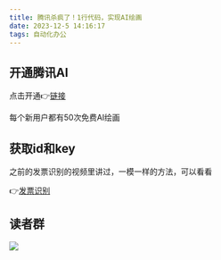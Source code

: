 ```yaml
---
title: 腾讯杀疯了！1行代码，实现AI绘画
date: 2023-12-5 14:16:17
tags: 自动化办公
---
```



## 开通腾讯AI

点击开通👉[链接](https://curl.qcloud.com/gyWD7glH)

每个新用户都有50次免费AI绘画
## 获取id和key

之前的发票识别的视频里讲过，一模一样的方法，可以看看

👉[发票识别](https://www.bilibili.com/video/BV1h94y1W7ds/?spm_id_from=333.999.0.0&vd_source=ca20bb8763fcb18660aa74d7a87234fa)

## 读者群

![](https://cos.python-office.com/group/0816.jpg)
